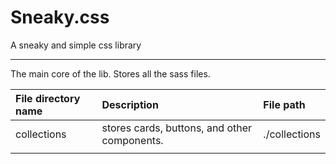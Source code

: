# Sneaky.css

A sneaky and simple css library

---

The main core of the lib. Stores all the sass files.

| File directory name | Description                                  | File path     |
| :------------------ | :------------------------------------------- | :------------ |
| collections         | stores cards, buttons, and other components. | ./collections |
|                     |                                              |               |
